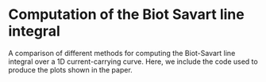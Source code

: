 # Computation of the Biot Savart line integral
A comparison of different methods for computing the Biot-Savart line integral over a 1D current-carrying curve. Here, we include the code used to produce the plots shown in the paper.
